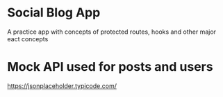 # Social Blog App
A practice app with concepts of protected routes, hooks and other major eact concepts

# Mock API used for posts and users
https://jsonplaceholder.typicode.com/
